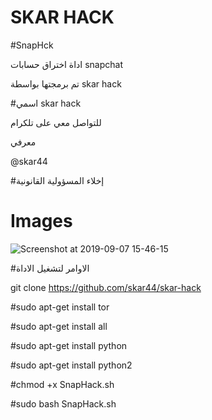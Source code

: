 # SKAR HACK

#SnapHck

اداة اختراق حسابات snapchat

تم برمجتها بواسطة skar hack


#اسمي skar hack
 
   للتواصل معي على تلكرام 
   
   معرفي 
   
   @skar44
   
   #إخلاء المسؤولية القانونية
 #  Images 
 
![Screenshot at 2019-09-07 15-46-15](https://user-images.githubusercontent.com/54996997/64491066-d036e600-d231-11e9-8c7f-61a12c35f43a.png)


#الاوامر لتشغيل الاداة

git clone https://github.com/skar44/skar-hack

#sudo apt-get install tor

#sudo apt-get install all

#sudo apt-get install python

#sudo apt-get install python2

#chmod +x SnapHack.sh

#sudo bash SnapHack.sh
